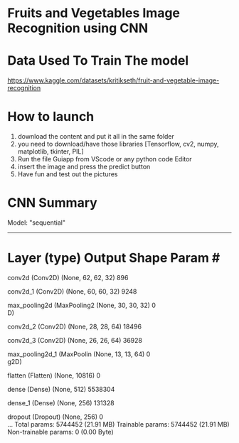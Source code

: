 # Fruits and Vegetables Image Recognition using CNN
# Data Used To Train The model
https://www.kaggle.com/datasets/kritikseth/fruit-and-vegetable-image-recognition

# How to launch
1. download the content and put it all in the same folder
2. you need to download/have those libraries [Tensorflow, cv2, numpy, matplotlib, tkinter, PIL]
3. Run the file Guiapp from VScode or any python code Editor
4. insert the image and press the predict button
5. Have fun and test out the pictures

# CNN Summary
Model: "sequential"
_________________________________________________________________
 Layer (type)                Output Shape              Param #   
=================================================================
 conv2d (Conv2D)             (None, 62, 62, 32)        896       
                                                                 
 conv2d_1 (Conv2D)           (None, 60, 60, 32)        9248      
                                                                 
 max_pooling2d (MaxPooling2  (None, 30, 30, 32)        0         
 D)                                                              
                                                                 
 conv2d_2 (Conv2D)           (None, 28, 28, 64)        18496     
                                                                 
 conv2d_3 (Conv2D)           (None, 26, 26, 64)        36928     
                                                                 
 max_pooling2d_1 (MaxPoolin  (None, 13, 13, 64)        0         
 g2D)                                                            
                                                                 
 flatten (Flatten)           (None, 10816)             0         
                                                                 
 dense (Dense)               (None, 512)               5538304   
                                                                 
 dense_1 (Dense)             (None, 256)               131328    
                                                                 
 dropout (Dropout)           (None, 256)               0         
...
Total params: 5744452 (21.91 MB)
Trainable params: 5744452 (21.91 MB)
Non-trainable params: 0 (0.00 Byte)

